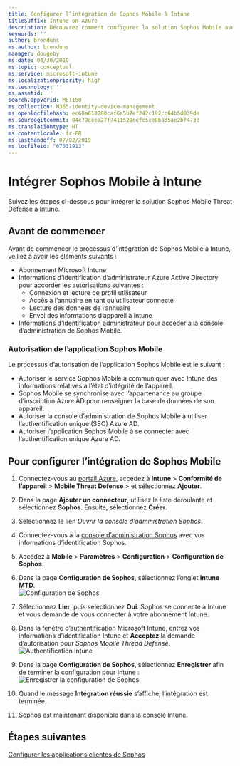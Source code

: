 ```yaml
---
title: Configurer l’intégration de Sophos Mobile à Intune
titleSuffix: Intune on Azure
description: Découvrez comment configurer la solution Sophos Mobile avec Microsoft Intune pour contrôler l’accès des appareils mobiles aux ressources de votre entreprise.
keywords: ''
author: brenduns
ms.author: brenduns
manager: dougeby
ms.date: 04/30/2019
ms.topic: conceptual
ms.service: microsoft-intune
ms.localizationpriority: high
ms.technology: ''
ms.assetid: ''
search.appverid: MET150
ms.collection: M365-identity-device-management
ms.openlocfilehash: ec60a618280caf6a5b7ef242c192cc64b5d839de
ms.sourcegitcommit: 84c79ceea27f7411528defc5ee8ba35ae2bf473c
ms.translationtype: HT
ms.contentlocale: fr-FR
ms.lasthandoff: 07/02/2019
ms.locfileid: "67511913"
---
```

# <a name="integrate-sophos-mobile-with-intune"></a>Intégrer Sophos Mobile à Intune  

Suivez les étapes ci-dessous pour intégrer la solution Sophos Mobile Threat Defense à Intune.  

## <a name="before-you-begin"></a>Avant de commencer  

Avant de commencer le processus d’intégration de Sophos Mobile à Intune, veillez à avoir les éléments suivants :  
- Abonnement Microsoft Intune  
- Informations d’identification d’administrateur Azure Active Directory pour accorder les autorisations suivantes :  
  - Connexion et lecture de profil utilisateur  
  - Accès à l’annuaire en tant qu’utilisateur connecté  
  - Lecture des données de l’annuaire  
  - Envoi des informations d’appareil à Intune  
- Informations d’identification administrateur pour accéder à la console d’administration de Sophos Mobile.  


### <a name="sophos-mobile-app-authorization"></a>Autorisation de l’application Sophos Mobile  
  
Le processus d’autorisation de l’application Sophos Mobile est le suivant :  
- Autoriser le service Sophos Mobile à communiquer avec Intune des informations relatives à l’état d’intégrité de l’appareil.  
- Sophos Mobile se synchronise avec l’appartenance au groupe d’inscription Azure AD pour renseigner la base de données de son appareil.  
- Autoriser la console d’administration de Sophos Mobile à utiliser l’authentification unique (SSO) Azure AD.  
- Autoriser l’application Sophos Mobile à se connecter avec l’authentification unique Azure AD.  


## <a name="to-set-up-sophos-mobile-integration"></a>Pour configurer l’intégration de Sophos Mobile  

1. Connectez-vous au [portail Azure]( https://portal.azure.com/), accédez à **Intune** > **Conformité de l’appareil** > **Mobile Threat Defense** > et sélectionnez **Ajouter**.  
2. Dans la page **Ajouter un connecteur**, utilisez la liste déroulante et sélectionnez **Sophos**. Ensuite, sélectionnez **Créer**.  
3. Sélectionnez le lien *Ouvrir la console d’administration Sophos*.  
4. Connectez-vous à la [console d’administration Sophos](https://central.sophos.com/) avec vos informations d’identification Sophos.  
5. Accédez à **Mobile** > **Paramètres** > **Configuration** > **Configuration de Sophos**.  
6. Dans la page **Configuration de Sophos**, sélectionnez l’onglet **Intune MTD**.  
   ![Configuration de Sophos](./media/sophos-mtd-connector-integration/sophos-setup.png) 
 
7. Sélectionnez **Lier**, puis sélectionnez **Oui**. Sophos se connecte à Intune et vous demande de vous connecter à votre abonnement Intune. 
8. Dans la fenêtre d’authentification Microsoft Intune, entrez vos informations d’identification Intune et **Acceptez** la demande d’autorisation pour *Sophos Mobile Thread Defense*.  
   ![Authentification Intune](./media/sophos-mtd-connector-integration/intune-authentication.png)

9. Dans la page **Configuration de Sophos**, sélectionnez **Enregistrer** afin de terminer la configuration pour Intune :  
   ![Enregistrer la configuration de Sophos](./media/sophos-mtd-connector-integration/save-sophos-configuration.png)  

1. Quand le message **Intégration réussie** s’affiche, l’intégration est terminée.  
1. Sophos est maintenant disponible dans la console Intune.  


## <a name="next-steps"></a>Étapes suivantes  
[Configurer les applications clientes de Sophos](mtd-apps-ios-app-configuration-policy-add-assign.md)
